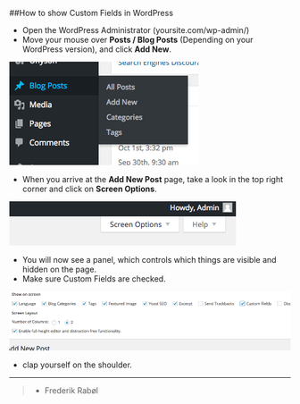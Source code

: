 ##How to show Custom Fields in WordPress

+ Open the WordPress Administrator (yoursite.com/wp-admin/)
+ Move your mouse over **Posts / Blog Posts** (Depending on your WordPress version),  and click  **Add New**.

![alt text](img/blog-posts.png "Screen Options Button")

+ When you arrive at the **Add New Post** page, take a look in the top right corner and click on **Screen Options**.

![alt text](img/screen-options.png "Screen Options knappen")

+ You will now see a panel, which controls which things are visible and hidden on the page.
+ Make sure Custom Fields are checked.

![alt text](img/screen-options-show.png)

+ clap yourself on the shoulder.

---

> - Frederik Rabøl